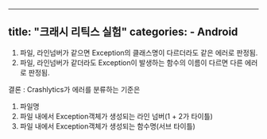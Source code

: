 
---
title: "크래시 리틱스 실험"
categories:
    - Android
---
1. 파일, 라인넘버가 같으면 Exception의 클래스명이 다르더라도 같은 에러로 판정됨.
2. 파일, 라인넘버가 같더라도 Exception이 발생하는 함수의 이름이 다르면 다른 에러로 판정됨.

결론 : Crashlytics가 에러를 분류하는 기준은

1. 파일명
2. 파일 내에서 Exception객체가 생성되는 라인 넘버(1 + 2가 타이틀)
3. 파일 내에서 Exception객체가 생성되는 함수명(서브 타이틀)
